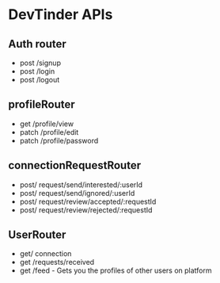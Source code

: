 # DevTinder APIs

## Auth router
- post /signup
- post /login
- post /logout

## profileRouter
- get /profile/view
- patch /profile/edit
- patch /profile/password

## connectionRequestRouter
- post/ request/send/interested/:userId
- post/ request/send/ignored/:userId
- post/ request/review/accepted/:requestId
- post/ request/review/rejected/:requestId


## UserRouter 
- get/ connection
- get /requests/received
- get /feed - Gets you the profiles of other   users on platform 



 